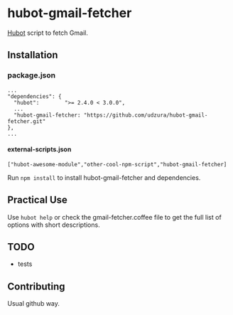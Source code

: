 hubot-gmail-fetcher
==============================

[Hubot](http://hubot.github.com/) script to fetch Gmail.

## Installation

### package.json
    ...
    "dependencies": {
      "hubot":        ">= 2.4.0 < 3.0.0",
      ...
      "hubot-gmail-fetcher: "https://github.com/udzura/hubot-gmail-fetcher.git"
    },
    ...

#### external-scripts.json
    ["hubot-awesome-module","other-cool-npm-script","hubot-gmail-fetcher]

Run `npm install` to install hubot-gmail-fetcher and dependencies.

## Practical Use

Use `hubot help` or check the gmail-fetcher.coffee file to get the full list of options with short descriptions. 

## TODO

* tests

## Contributing

Usual github way.
